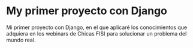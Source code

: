 # My primer proyecto con Django
Mi primer proyecto con Django, en el que aplicaré los conocimientos que adquiera en los webinars de Chicas FISI para solucionar un problema del mundo real.
